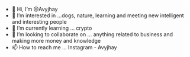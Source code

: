 - 👋 Hi, I’m @Avyjhay
- 👀 I’m interested in ...dogs, nature, learning and meeting new intelligent and interesting people
- 🌱 I’m currently learning ... crypto 
- 💞️ I’m looking to collaborate on ... anything related to business and making more money and knowledge
- 📫 How to reach me ... Instagram - Avyjhay

<!---
Avyjhay/Avyjhay is a ✨ special ✨ repository because its `README.md` (this file) appears on your GitHub profile.
You can click the Preview link to take a look at your changes.
--->
